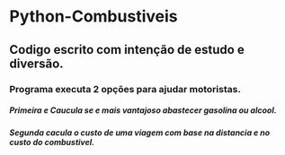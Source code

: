 # Python-Combustiveis
## Codigo escrito com intenção de estudo e diversão.
### Programa executa 2 opções para ajudar motoristas.
##### Primeira e Caucula se e mais vantajoso abastecer gasolina ou alcool.
##### Segunda cacula o custo de uma viagem com base na distancia e no custo do combustivel.
